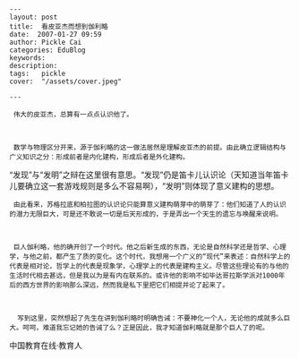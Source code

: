 
    ---
    layout: post  
    title:  看皮亚杰而想到伽利略  
    date:  2007-01-27 09:59  
    author: Pickle Cai  
    categories: EduBlog  
    keywords: 
    description:   
    tags:	pickle   
    cover:  "/assets/cover.jpeg"  

    ---  
    
     伟大的皮亚杰，总算有一点点认识他了。



     数学与物理区分开来，源于伽利略的这一做法居然是理解皮亚杰的前提。由此确立逻辑结构与广义知识之分：形成前者是内化建构，形成后者是外化建构。



   “发现”与“发明”之辩在这里很有意思。“发现”仍是笛卡儿认识论（天知道当年笛卡儿要确立这一套游戏规则是多么不容易啊），“发明”则体现了意义建构的思想。



     由此看来，苏格拉底和柏拉图的认识论只能算意义建构萌芽中的萌芽了：他们知道了人的认识的潜力无限巨大，可是还不敢说一切是后天形成的，于是弄出一个天生的遗忘与唤醒来说明。



     巨人伽利略，他的确开创了一个时代。他之后新生成的东西，无论是自然科学还是哲学、心理学，与他之前，都产生了质的变化。这个时代，我想用一个广义的“现代”来表述：自然科学上的代表是相对论，哲学上的代表是现象学，心理学上的代表是建构主义。尽管这些理论有的与他的生活时代相去甚远，但是我以为是有内在联系的。或许他的影响不如毕达哥拉斯学派对1000年后的西方世界的影响那么深远，然而我是私下里把它们相提并论了起来了。



      写到这里，突然想起了先生在讲到伽利略时明确告诫：不要神化一个人，无论他的成就多么巨大。呵呵，难道我忘记她的告诫了么？正是因此，我才知道伽利略就是那个巨人了的呢。



		    
 中国教育在线·教育人

